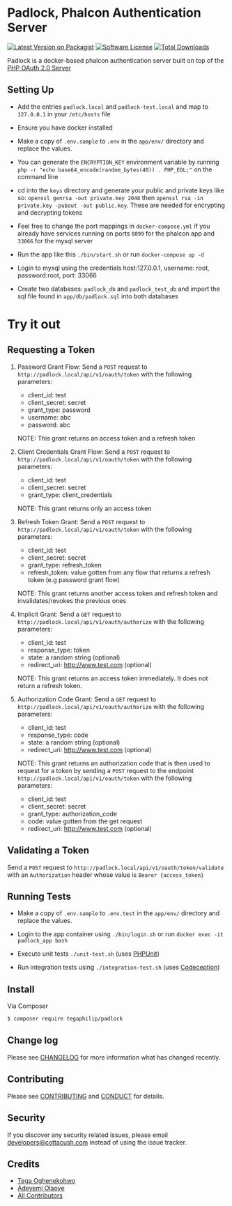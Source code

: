 # Padlock, Phalcon Authentication Server

[![Latest Version on Packagist][ico-version]][link-packagist]
[![Software License][ico-license]](LICENSE.md)
[![Total Downloads][ico-downloads]][link-downloads]

Padlock is a docker-based phalcon authentication server built on top of the [PHP OAuth 2.0 Server](https://github.com/thephpleague/oauth2-server) 

Setting Up
------------
* Add the entries `padlock.local` and `padlock-test.local` and map to `127.0.0.1` in your `/etc/hosts` file

* Ensure you have docker installed

* Make a copy of `.env.sample` to `.env` in the `app/env/` directory and replace the values.

* You can generate the `ENCRYPTION_KEY` environment variable by running 
`php -r "echo base64_encode(random_bytes(40)) . PHP_EOL;"` on the command line

* cd into the `keys` directory and generate your public and private keys like so: `openssl genrsa -out private.key 2048` 
then  `openssl rsa -in private.key -pubout -out public.key`. These are needed for encrypting and decrypting tokens

* Feel free to change the port mappings in `docker-compose.yml` if you already have services running on ports `8899` for
the phalcon app and `33066` for the mysql server

* Run the app like this `./bin/start.sh` or run `docker-compose up -d`

* Login to mysql using the credentials host:127.0.0.1, username: root, password:root, port: 33066

* Create two databases: `padlock_db` and `padlock_test_db` and import the sql file found in `app/db/padlock.sql` into 
both databases

Try it out
==========

Requesting a Token
------------------

1. Password Grant Flow: Send a `POST` request to `http://padlock.local/api/v1/oauth/token` with the following parameters:
    - client_id: test
    - client_secret: secret
    - grant_type: password
    - username: abc
    - password: abc
    
    NOTE: This grant returns an access token and a refresh token
    
2. Client Credentials Grant Flow: Send a `POST` request to `http://padlock.local/api/v1/oauth/token` with the following parameters:
    - client_id: test
    - client_secret: secret
    - grant_type: client_credentials
    
    NOTE: This grant returns only an access token

3. Refresh Token Grant: Send a `POST` request to `http://padlock.local/api/v1/oauth/token` with the following parameters:
    - client_id: test
    - client_secret: secret
    - grant_type: refresh_token
    - refresh_token: value gotten from any flow that returns a refresh token (e.g password grant flow)
    
    NOTE: This grant returns another access token and refresh token and invalidates/revokes the previous ones
    
4. Implicit Grant: Send a `GET` request to `http://padlock.local/api/v1/oauth/authorize` with the following parameters:
    - client_id: test
    - response_type: token
    - state: a random string (optional)
    - redirect_uri: http://www.test.com (optional)
    
    NOTE: This grant returns an access token immediately. It does not return a refresh token. 
    
5. Authorization Code Grant: Send a `GET` request to `http://padlock.local/api/v1/oauth/authorize` with the following parameters:
    - client_id: test
    - response_type: code
    - state: a random string (optional)
    - redirect_uri: http://www.test.com (optional)
    
    NOTE: This grant returns an authorization code that is then used to request for a token by sending a `POST`
    request to the endpoint `http://padlock.local/api/v1/oauth/token` with the following parameters:
    - client_id: test
    - client_secret: secret
    - grant_type: authorization_code
    - code: value gotten from the get request
    - redirect_uri: http://www.test.com (optional)
    
Validating a Token
------------------
Send a `POST` request to `http://padlock.local/api/v1/oauth/token/validate` with an `Authorization` header whose value is
`Bearer {access_token}`
  

Running Tests
-------------

* Make a copy of `.env.sample` to `.env.test` in the `app/env/` directory and replace the values.

* Login to the app container using `./bin/login.sh` or run `docker exec -it padlock_app bash`

* Execute unit tests  `./unit-test.sh` (uses [PHPUnit](https://phpunit.de/))

* Run integration tests using `./integration-test.sh` (uses [Codeception](https://codeception.com/)) 

## Install

Via Composer

``` bash
$ composer require tegaphilip/padlock
```

## Change log

Please see [CHANGELOG](CHANGELOG.md) for more information what has changed recently.


## Contributing

Please see [CONTRIBUTING](CONTRIBUTING.md) and [CONDUCT](CONDUCT.md) for details.

## Security

If you discover any security related issues, please email <developers@cottacush.com> instead of using the issue tracker.

## Credits

- [Tega Oghenekohwo](https://github.com/tegaphilip)
- [Adeyemi Olaoye](https://github.com/yemexx1)
- [All Contributors][link-contributors]


[ico-version]: https://img.shields.io/packagist/v/tegaphilip/padlock.svg?style=flat-square
[ico-license]: https://img.shields.io/badge/license-MIT-brightgreen.svg?style=flat-square
[ico-downloads]: https://img.shields.io/packagist/dt/tegaphilip/padlock.svg?style=flat-square

[link-packagist]: https://packagist.org/packages/tegaphilip/padlock
[link-code-quality]: https://scrutinizer-ci.com/g/tegaphilip/padlock
[link-downloads]: https://packagist.org/packages/tegaphilip/padlock
[link-contributors]: ../../contributors



